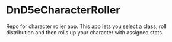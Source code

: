 # DnD5eCharacterRoller
Repo for character roller app. This app lets you select a class, roll distribution and then rolls up your character with assigned stats.
